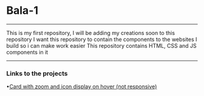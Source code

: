 # Bala-1
<hr>
This is my first repository, I will be adding my creations soon to this repository
I want this repository to contain the  components to the websites I build so i can make work easier
This repository contains HTML, CSS and JS components in it 
<hr>

<h3> Links to the projects</h3>

   •<a href="https://github.com/BalaSubramaniamG/Bala-1/tree/main/Zoom%20Hover%20Card">Card with zoom and icon display on hover (not responsive)<a>

